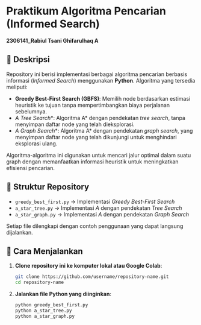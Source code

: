 # Praktikum Algoritma Pencarian (Informed Search)
**2306141_Rabiul Tsani Ghifarulhaq A**

## 📌 Deskripsi
Repository ini berisi implementasi berbagai algoritma pencarian berbasis informasi (*Informed Search*) menggunakan **Python**. Algoritma yang tersedia meliputi:

- **Greedy Best-First Search (GBFS)**: Memilih node berdasarkan estimasi heuristik ke tujuan tanpa mempertimbangkan biaya perjalanan sebelumnya.
- **A* Tree Search**: Algoritma A* dengan pendekatan *tree search*, tanpa menyimpan daftar node yang telah dieksplorasi.
- **A* Graph Search**: Algoritma A* dengan pendekatan *graph search*, yang menyimpan daftar node yang telah dikunjungi untuk menghindari eksplorasi ulang.

Algoritma-algoritma ini digunakan untuk mencari jalur optimal dalam suatu graph dengan memanfaatkan informasi heuristik untuk meningkatkan efisiensi pencarian.

## 📂 Struktur Repository
- `greedy_best_first.py` → Implementasi *Greedy Best-First Search*
- `a_star_tree.py` → Implementasi *A* dengan pendekatan *Tree Search*
- `a_star_graph.py` → Implementasi *A* dengan pendekatan *Graph Search*

Setiap file dilengkapi dengan contoh penggunaan yang dapat langsung dijalankan.

## 🚀 Cara Menjalankan
1. **Clone repository ini ke komputer lokal atau Google Colab**:
   ```bash
   git clone https://github.com/username/repository-name.git
   cd repository-name
   ```
2. **Jalankan file Python yang diinginkan**:
   ```bash
   python greedy_best_first.py
   python a_star_tree.py
   python a_star_graph.py
   ```


